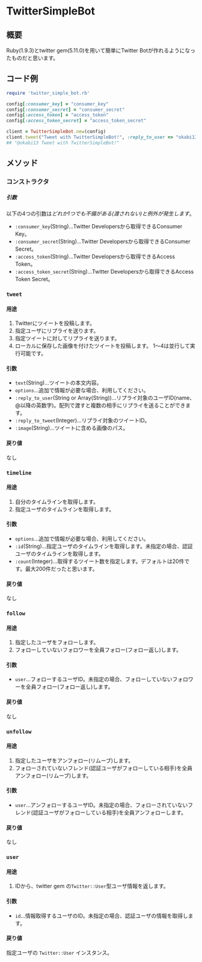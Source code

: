 # TwitterSimpleBot
## 概要
Ruby(1.9.3)とtwitter gem(5.11.0)を用いて簡単にTwitter Botが作れるようになったものだと思います。

## コード例
```rb
require 'twitter_simple_bot.rb'

config[:consumer_key] = "consumer_key"
config[:consumer_secret] = "consumer_secret"
config[:access_token] = "access_token"
config[:access_token_secret] = "access_token_secret"

client = TwitterSimpleBot.new(config)
client.tweet("Tweet with TwitterSimpleBot!", :reply_to_user => "okabi13")
## "@okabi13 Tweet with TwitterSimpleBot!"
```

## メソッド

### コンストラクタ

##### 引数
以下の4つの引数は*どれか1つでも不備がある(渡されない)と例外が発生します*。
* `:consumer_key`(String)…Twitter Developersから取得できるConsumer Key。
* `:consumer_secret`(String)…Twitter Developersから取得できるConsumer Secret。
* `:access_token`(String)…Twitter Developersから取得できるAccess Token。
* `:access_token_secret`(String)…Twitter Developersから取得できるAccess Token Secret。

### `tweet`

#### 用途
1. Twitterにツイートを投稿します。
2. 指定ユーザにリプライを送ります。
3. 指定ツイートに対してリプライを送ります。
4. ローカルに保存した画像を付けたツイートを投稿します。
1〜4は並行して実行可能です。

#### 引数
* `text`(String)…ツイートの本文内容。
* `options`…追加で情報が必要な場合、利用してください。
 * `:reply_to_user`(String or Array(String))…リプライ対象のユーザID(name、@以降の英数字)。配列で渡すと複数の相手にリプライを送ることができます。
 * `:reply_to_tweet`(Integer)…リプライ対象のツイートID。
 * `:image`(String)…ツイートに含める画像のパス。

#### 戻り値
なし

### `timeline`

#### 用途
1. 自分のタイムラインを取得します。
2. 指定ユーザのタイムラインを取得します。

#### 引数
* `options`…追加で情報が必要な場合、利用してください。
 * `:id`(String)…指定ユーザのタイムラインを取得します。未指定の場合、認証ユーザのタイムラインを取得します。
 * `:count`(Integer)…取得するツイート数を指定します。デフォルトは20件です。最大200件だったと思います。

#### 戻り値
なし

### `follow`

#### 用途
1. 指定したユーザをフォローします。
2. フォローしていないフォロワーを全員フォロー(フォロー返し)します。

#### 引数
* `user`…フォローするユーザID。未指定の場合、フォローしていないフォロワーを全員フォロー(フォロー返し)します。

#### 戻り値
なし

### `unfollow`

#### 用途
1. 指定したユーザをアンフォロー(リムーブ)します。
2. フォローされていないフレンド(認証ユーザがフォローしている相手)を全員アンフォロー(リムーブ)します。

#### 引数
* `user`…アンフォローするユーザID。未指定の場合、フォローされていないフレンド(認証ユーザがフォローしている相手)を全員アンフォローします。

#### 戻り値
なし

### `user`

#### 用途
1. IDから、twitter gem の`Twitter::User`型ユーザ情報を返します。

#### 引数
* `id`…情報取得するユーザのID。未指定の場合、認証ユーザの情報を取得します。

#### 戻り値
指定ユーザの `Twitter::User` インスタンス。